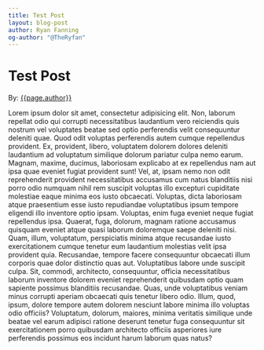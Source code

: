 ```yaml
---
title: Test Post
layout: blog-post
author: Ryan Fanning
og-author: "@TheRyfan"
---
```


# Test Post

By: [{{page.author}}]("/who-we-are/ryan-fanning.html")

Lorem ipsum dolor sit amet, consectetur adipisicing elit. Non, laborum repellat odio qui corrupti necessitatibus laudantium vero reiciendis quis nostrum vel voluptates beatae sed optio perferendis velit consequuntur deleniti quae. Quod odit voluptas perferendis autem cumque repellendus provident. Ex, provident, libero, voluptatem dolorem dolores deleniti laudantium ad voluptatum similique dolorum pariatur culpa nemo earum. Magnam, maxime, ducimus, laboriosam explicabo at ex repellendus nam aut ipsa quae eveniet fugiat provident sunt! Vel, at, ipsam nemo non odit reprehenderit provident necessitatibus accusamus cum natus blanditiis nisi porro odio numquam nihil rem suscipit voluptas illo excepturi cupiditate molestiae eaque minima eos iusto obcaecati. Voluptas, dicta laboriosam atque praesentium esse iusto repudiandae voluptatibus ipsum tempore eligendi illo inventore optio ipsam. Voluptas, enim fuga eveniet neque fugiat repellendus ipsa. Quaerat, fuga, dolorum, magnam ratione accusamus quisquam eveniet atque quasi laborum doloremque saepe deleniti nisi. Quam, illum, voluptatum, perspiciatis minima atque recusandae iusto exercitationem cumque tenetur eum laudantium molestias velit ipsa provident quia. Recusandae, tempore facere consequuntur obcaecati illum corporis quae dolor distinctio quas aut. Voluptatibus labore unde suscipit culpa. Sit, commodi, architecto, consequuntur, officia necessitatibus laborum inventore dolorem eveniet reprehenderit quibusdam optio quam sapiente possimus blanditiis recusandae. Quas, unde voluptatibus veniam minus corrupti aperiam obcaecati quis tenetur libero odio. Illum, quod, ipsum, dolore tempore autem dolorem nesciunt labore minima illo voluptas odio officiis? Voluptatum, dolorum, maiores, minima veritatis similique unde beatae vel earum adipisci ratione deserunt tenetur fuga consequuntur sit exercitationem porro quibusdam architecto officiis asperiores iure perferendis possimus eos incidunt harum laborum quas natus?